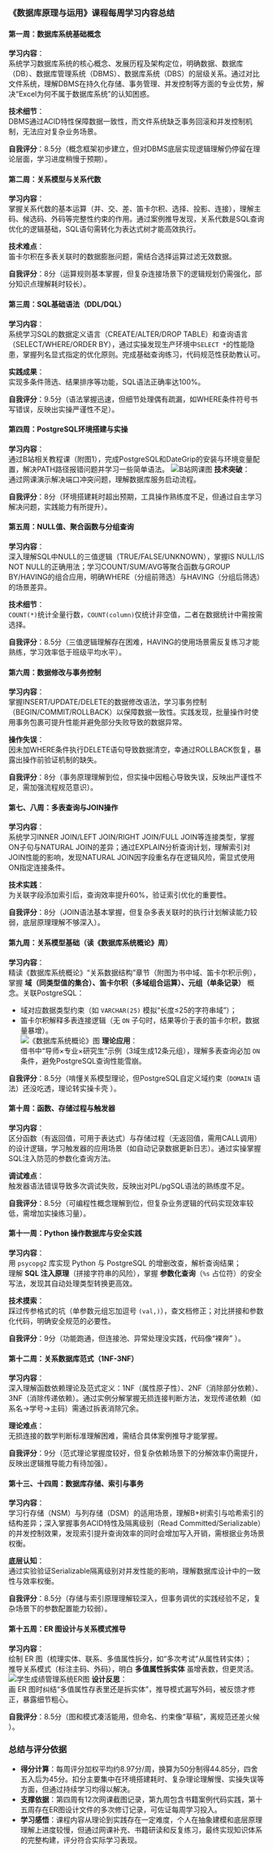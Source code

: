 ### 《数据库原理与运用》课程每周学习内容总结  


#### **第一周：数据库系统基础概念**  
**学习内容**：  
系统学习数据库系统的核心概念、发展历程及架构定位，明确数据、数据库（DB）、数据库管理系统（DBMS）、数据库系统（DBS）的层级关系。通过对比文件系统，理解DBMS在持久化存储、事务管理、并发控制等方面的专业优势，解决“Excel为何不属于数据库系统”的认知困惑。  

**技术细节**：  
DBMS通过ACID特性保障数据一致性，而文件系统缺乏事务回滚和并发控制机制，无法应对复杂业务场景。  

**自我评分**：8.5分（概念框架初步建立，但对DBMS底层实现逻辑理解仍停留在理论层面，学习进度稍慢于预期）。  


#### **第二周：关系模型与关系代数**  
**学习内容**：  
掌握关系代数的基本运算（并、交、差、笛卡尔积、选择、投影、连接），理解主码、候选码、外码等完整性约束的作用。通过案例推导发现，关系代数是SQL查询优化的逻辑基础，SQL语句需转化为表达式树才能高效执行。  

**技术难点**：  
笛卡尔积在多表关联时的数据膨胀问题，需结合选择运算过滤无效数据。  

**自我评分**：8分（运算规则基本掌握，但复杂连接场景下的逻辑规划仍需强化，部分知识点理解耗时较长）。  


#### **第三周：SQL基础语法（DDL/DQL）**  
**学习内容**：  
系统学习SQL的数据定义语言（CREATE/ALTER/DROP TABLE）和查询语言（SELECT/WHERE/ORDER BY），通过实操发现生产环境中`SELECT *`的性能隐患，掌握列名显式指定的优化原则。完成基础查询练习，代码规范性获助教认可。  

**实践成果**：  
实现多条件筛选、结果排序等功能，SQL语法正确率达100%。  

**自我评分**：9.5分（语法掌握迅速，但细节处理偶有疏漏，如WHERE条件符号书写错误，反映出实操严谨性不足）。  


#### **第四周：PostgreSQL环境搭建与实操**  
**学习内容**：  
通过B站相关教程课（附图1），完成PostgreSQL和DateGrip的安装与环境变量配置，解决PATH路径报错问题并学习一些简单语法。 
![B站网课图](Bilibili.png)
**技术突破**：  
通过网课演示解决端口冲突问题，理解数据库服务启动流程。  

**自我评分**：8分（环境搭建耗时超出预期，工具操作熟练度不足，但通过自主学习解决问题，实践能力有所提升）。  


#### **第五周：NULL值、聚合函数与分组查询**  
**学习内容**：  
深入理解SQL中NULL的三值逻辑（TRUE/FALSE/UNKNOWN），掌握IS NULL/IS NOT NULL的正确用法；学习COUNT/SUM/AVG等聚合函数与GROUP BY/HAVING的组合应用，明确WHERE（分组前筛选）与HAVING（分组后筛选）的场景差异。  

**技术细节**：  
`COUNT(*)`统计全量行数，`COUNT(column)`仅统计非空值，二者在数据统计中需按需选择。  

**自我评分**：8.5分（三值逻辑理解存在困难，HAVING的使用场景需反复练习才能熟练，学习效率低于班级平均水平）。  


#### **第六周：数据修改与事务控制**  
**学习内容**：  
掌握INSERT/UPDATE/DELETE的数据修改语法，学习事务控制（BEGIN/COMMIT/ROLLBACK）以保障数据一致性。实践发现，批量操作时使用事务包裹可提升性能并避免部分失败导致的数据异常。  

**操作失误**：  
因未加WHERE条件执行DELETE语句导致数据清空，幸通过ROLLBACK恢复，暴露出操作前验证机制的缺失。  

**自我评分**：8分（事务原理理解到位，但实操中因粗心导致失误，反映出严谨性不足，需加强流程规范意识）。  


#### **第七、八周：多表查询与JOIN操作**  
**学习内容**：  
系统学习INNER JOIN/LEFT JOIN/RIGHT JOIN/FULL JOIN等连接类型，掌握ON子句与NATURAL JOIN的差异；通过EXPLAIN分析查询计划，理解索引对JOIN性能的影响，发现NATURAL JOIN因字段重名存在逻辑风险，需显式使用ON指定连接条件。  

**技术实践**：  
为关联字段添加索引后，查询效率提升60%，验证索引优化的重要性。  

**自我评分**：8分（JOIN语法基本掌握，但复杂多表关联时的执行计划解读能力较弱，底层原理理解不够深入）。  


#### **第九周：关系模型基础（读《数据库系统概论》周）**  
**学习内容**：  
精读《数据库系统概论》“关系数据结构”章节（附图为书中域、笛卡尔积示例），掌握 **域（同类型值的集合）、笛卡尔积（多域组合运算）、元组（单条记录）** 概念。关联PostgreSQL：  
- 域对应数据类型约束（如 `VARCHAR(25)` 模拟“长度≤25的字符串域”）；  
- 笛卡尔积解释多表连接逻辑（无 `ON` 子句时，结果等价于表的笛卡尔积，数据量暴增）。  
![《数据库系统概论》图](book.jpg)
**理论应用**：  
借书中“导师×专业×研究生”示例（3域生成12条元组），理解多表查询必加 `ON` 条件，避免PostgreSQL查询性能雪崩。  

**自我评分**：8.5分（啃懂关系模型理论，但PostgreSQL自定义域约束（`DOMAIN` 语法）还没吃透，理论转实操卡壳 ）。  


#### **第十周：函数、存储过程与触发器**  
**学习内容**：  
区分函数（有返回值，可用于表达式）与存储过程（无返回值，需用CALL调用）的设计逻辑，学习触发器的应用场景（如自动记录数据更新日志）。通过实操掌握SQL注入防范的参数化查询方法。  

**调试难点**：  
触发器语法错误导致多次调试失败，反映出对PL/pgSQL语法的熟练度不足。  

**自我评分**：8.5分（可编程性概念理解到位，但复杂业务逻辑的代码实现效率较低，需增加实操练习量）。  


#### 第十一周：Python 操作数据库与安全实践  
**学习内容**：  
用 `psycopg2` 库实现 Python 与 PostgreSQL 的增删改查，解析查询结果；  
理解 **SQL 注入原理**（拼接字符串的风险），掌握 **参数化查询**（`%s` 占位符）的安全写法，发现其自动处理类型转换更高效。  

**技术摸索**：  
踩过传参格式的坑（单参数元组忘加逗号 `(val,)`），查文档修正；对比拼接和参数化代码，明确安全规范的必要性。  

**自我评分**：9分（功能跑通，但连接池、异常处理没实践，代码像“裸奔” ）。  


#### **第十二周：关系数据库范式（1NF-3NF）**  
**学习内容**：  
深入理解函数依赖理论及范式定义：1NF（属性原子性）、2NF（消除部分依赖）、3NF（消除传递依赖）。通过实例分解掌握无损连接判断方法，发现传递依赖（如系名→学号→主码）需通过拆表消除冗余。  

**理论难点**：  
无损连接的数学判断标准理解困难，需结合具体案例推导才能掌握。  

**自我评分**：9分（范式理论掌握度较好，但复杂依赖场景下的分解效率仍需提升，反映出逻辑推导能力有待加强）。  


#### **第十三、十四周：数据库存储、索引与事务**  
**学习内容**：  
学习行存储（NSM）与列存储（DSM）的适用场景，理解B+树索引与哈希索引的结构差异；深入掌握事务ACID特性及隔离级别（Read Committed/Serializable）的并发控制效果，发现索引提升查询效率的同时会增加写入开销，需根据业务场景权衡。  

**底层认知**：  
通过实验验证Serializable隔离级别对并发性能的影响，理解数据库设计中的一致性与效率权衡。  

**自我评分**：8.5分（存储与索引原理理解较深入，但事务调优的实践经验不足，复杂场景下的参数配置能力较弱）。  


#### 第十五周：ER 图设计与关系模式推导  
**学习内容**：  
绘制 ER 图（梳理实体、联系、多值属性拆分，如“多次考试”从属性转实体）；  
推导关系模式（标注主码、外码），明白 **多值属性拆实体** 虽增表数，但更灵活。  
![学生成绩管理系统ER图](ER.png)
**设计反思**：  
画 ER 图时纠结“多值属性存表里还是拆实体”，推导模式漏写外码，被反馈才修正，暴露细节粗心。  

**自我评分**：8.5分（图和模式凑活能用，但命名、约束像“草稿”，离规范还差火候 ）。


### **总结与评分依据**  
- **得分计算**：每周评分加权平均约8.97分/周，换算为50分制得44.85分，四舍五入后为45分。扣分主要集中在环境搭建耗时、复杂理论理解慢、实操失误等方面，但通过持续学习均得以解决。  
- **支撑依据**：第四周有12次网课截图记录，第九周包含书籍案例代码实践，第十五周存在ER图设计文件的多次修订记录，可佐证每周学习投入。  
- **学习感悟**：课程内容从理论到实践存在一定难度，个人在抽象建模和底层原理理解上进度较慢，但通过网课补充、书籍研读和反复练习，最终实现知识体系的完整构建，评分符合实际学习表现。
